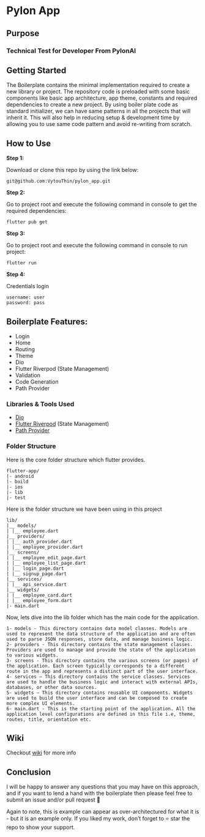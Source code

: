 # Pylon App

## Purpose

### Technical Test for Developer From PylonAI

## Getting Started

The Boilerplate contains the minimal implementation required to create a new library or project. The repository code is preloaded with some basic components like basic app architecture, app theme, constants and required dependencies to create a new project. By using boiler plate code as standard initializer, we can have same patterns in all the projects that will inherit it. This will also help in reducing setup & development time by allowing you to use same code pattern and avoid re-writing from scratch.

## How to Use

**Step 1:**

Download or clone this repo by using the link below:

```
git@github.com:VytouThin/pylon_app.git
```

**Step 2:**

Go to project root and execute the following command in console to get the required dependencies:

```
flutter pub get
```

**Step 3:**

Go to project root and execute the following command in console to run project:

```
flutter run
```

**Step 4:**

Credentials login

```
username: user
password: pass
```

## Boilerplate Features:

- Login
- Home
- Routing
- Theme
- Dio
- Flutter Riverpod (State Management)
- Validation
- Code Generation
- Path Provider

### Libraries & Tools Used

- [Dio](https://github.com/flutterchina/dio)
- [Flutter Riverpod](https://riverpod.dev/) (State Management)
- [Path Provider](https://github.com/flutter/packages/tree/main/packages/path_provider/path_provider)


### Folder Structure

Here is the core folder structure which flutter provides.

```
flutter-app/
|- android
|- build
|- ios
|- lib
|- test
```

Here is the folder structure we have been using in this project

```
lib/
|__ models/
| |__ employee.dart
|__ providers/
| |__ auth_provider.dart
| |__ employee_provider.dart
|__ screens/
| |__ employee_edit_page.dart
| |__ employee_list_page.dart
| |__ login_page.dart
| |__ signup_page.dart
|__ services/
| |__ api_service.dart
|__ widgets/
| |__ employee_card.dart
| |__ employee_form.dart
|- main.dart
```

Now, lets dive into the lib folder which has the main code for the application.

```
1- models - This directory contains data model classes. Models are used to represent the data structure of the application and are often used to parse JSON responses, store data, and manage business logic.
2- providers - This directory contains the state management classes. Providers are used to manage and provide the state of the application to various widgets.
3- screens - This directory contains the various screens (or pages) of the application. Each screen typically corresponds to a different route in the app and represents a distinct part of the user interface.
4- services — This directory contains the service classes. Services are used to handle the business logic and interact with external APIs, databases, or other data sources.
5- widgets — This directory contains reusable UI components. Widgets are used to build the user interface and can be composed to create more complex UI elements.
6- main.dart - This is the starting point of the application. All the application level configurations are defined in this file i.e, theme, routes, title, orientation etc.
```

## Wiki

Checkout [wiki](https://github.com/zubairehman/flutter-boilerplate-project/wiki) for more info

## Conclusion

I will be happy to answer any questions that you may have on this approach, and if you want to lend a hand with the boilerplate then please feel free to submit an issue and/or pull request 🙂

Again to note, this is example can appear as over-architectured for what it is - but it is an example only. If you liked my work, don’t forget to ⭐ star the repo to show your support.
